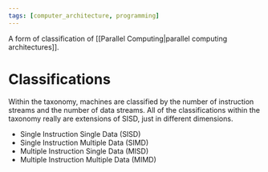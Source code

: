 ```yaml
---
tags: [computer_architecture, programming]
---
```

A form of classification of [[Parallel Computing|parallel computing architectures]].

# Classifications
Within the taxonomy, machines are classified by the number of instruction streams and the number of data streams. All of the classifications within the taxonomy really are extensions of SISD, just in different dimensions.
- Single Instruction Single Data (SISD)
- Single Instruction Multiple Data (SIMD)
- Multiple Instruction Single Data (MISD)
- Multiple Instruction Multiple Data (MIMD)
